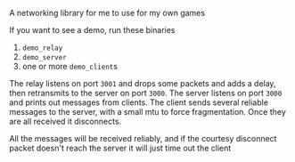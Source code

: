 A networking library for me to use for my own games

If you want to see a demo, run these binaries
1. `demo_relay`
2. `demo_server`
3. one or more `demo_client`s

The relay listens on port `3001` and drops some packets and adds a delay, then retransmits to the server on port `3000`.
The server listens on port `3000` and prints out messages from clients.
The client sends several reliable messages to the server, with a small mtu to force fragmentation.
Once they are all received it disconnects.

All the messages will be received reliably,
and if the courtesy disconnect packet doesn't reach the server it will just time out the client
